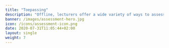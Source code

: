 ```yaml
---
title: "Toepassing"
description: "Offline, lecturers offer a wide variety of ways to assess each student’s progress and final level. The goals for students are to ***assess their progress and deficiencies*** to ***meet the course goals***. Let’s take this online!!"
banner: /images/assessment-hero.jpg
icon: /icons/assessment-icon.png
date: 2020-07-31T11:05:44+02:00
layout: single
weight: 7
---
```

